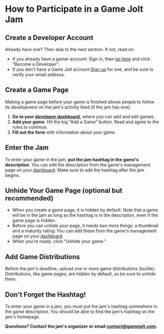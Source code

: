 # How to Participate in a Game Jolt Jam

## Create a Developer Account

Already have one? Then skip to the next section. If not, read on.

- If you already have a gamer account: Sign in, then [go here](http://gamejolt.com/dashboard/become-developer/) and click "Become a Developer". 
- If you don't have a Game Jolt account:[Sign up](http://gamejolt.com/auth/sign_up/) for one, and be sure to verify your email address. 

## Create a Game Page

Making a game page before your game is finished allows people to follow its development on the jam's activity feed (if the jam has one).

1. **Go to your [developer dashboard](http://gamejolt.com/dashboard/),** where you can add and edit games. 
2. **Add your game.** Hit the big "Add a Game" button. Read and agree to the rules to continue. 
3. **Fill out the form** with information about your game. 

## Enter the Jam

To enter your game in the jam, **put the jam hashtag in the game's description**. You can edit the description from the game's management page on your [dashboard](http://gamejolt.com/dashboard/). Make sure to add the hashtag after the jam begins.

## Unhide Your Game Page (optional but recommended)

- When you create a game page, it is hidden by default. Note that a game will be in the jam as long as the hashtag is in the description, even if the game page is hidden. 
- Before you can unhide your page, it needs two more things: a thumbnail and a maturity rating. You can add these from the game's management page on your [dashboard](http://gamejolt.com/dashboard/). 
- When you're ready, click "Unhide your game." 

## Add Game Distributions

Before the jam's deadline, upload one or more game distributions (builds). Distributions, like game pages, are hidden by default, so be sure to unhide them.

## Don't Forget the Hashtag!

To enter your game in a jam, you must put the jam's hashtag somewhere in the game description. You should be able to find the jam's hashtag on the jam's homepage.

**Questions? Contact the jam's organizer or email [contact@gamejolt.com](mailto:contact@gamejolt.com).**